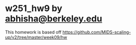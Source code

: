 # w251_hw9 by abhisha@berkeley.edu

This homework is based off https://github.com/MIDS-scaling-up/v2/tree/master/week09/hw
